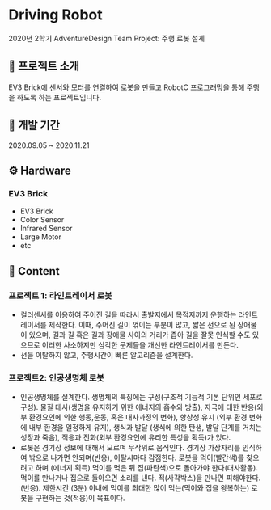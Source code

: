 # Driving Robot
2020년 2학기 AdventureDesign Team Project: 주행 로봇 설계

## 📢 프로젝트 소개
EV3 Brick에 센서와 모터를 연결하여 로봇을 만들고 RobotC 프로그래밍을 통해 주행을 하도록 하는 프로젝트입니다.

## 📆 개발 기간
2020.09.05 ~ 2020.11.21

## ⚙ Hardware
### EV3 Brick
- EV3 Brick
- Color Sensor
- Infrared Sensor
- Large Motor
- etc

## 🔑 Content

### 프로젝트 1: 라인트레이서 로봇

- 컬러센서를 이용하여 주어진 길을 따라서 출발지에서 목적지까지 운행하는 라인트레이서를 제작한다. 이때, 주어진 길이 꺾이는 부분이 많고, 짧은 선으로 된 장애물이 있으며, 길과 길 혹은 길과 장애물 사이의 거리가 좁아 길을 잘못 인식할 수도 있으므로 이러한 사소하지만 심각한 문제들을 개선한 라인트레이서를 만든다. 
- 선을 이탈하지 않고, 주행시간이 빠른 알고리즘을 설계한다. 

### 프로젝트2: 인공생명체 로봇

- 인공생명체를 설계한다. 생명체의 특징에는 구성(구조적 기능적 기본 단위인 세포로 구성). 물질 대사(생명을 유지하기 위한 에너지의 흡수와 방출), 자극에 대한 반응(외부 환경요인에 의한 행동,운동, 혹은 대사과정의 변화), 항상성 유지 (외부 환경 변화에 내부 환경을 일정하게 유지), 생식과 발달 (생식에 의한 탄생, 발달 단계를 거치는 성장과 죽음), 적응과 진화(외부 환경요인에 유리한 특성을 획득)가 있다. 
- 로봇은 경기장 정보에 대해서 모르며 무작위로 움직인다. 경기장 가장자리를 인식하여 밖으로 나가면 안되며(반응), 이탈시마다 감점한다. 로봇을 먹이(빨간색)를 찾으려고 하며 (에너지 획득) 먹이를 먹은 뒤 집(파란색)으로 돌아가야 한다(대사활동). 먹이를 만나거나 집으로 돌아오면 소리를 낸다. 적(사각박스)을 만나면 피해야한다. (반응). 제한시간 (3분) 이내에 먹이를 최대한 많이 먹는(먹이와 집을 왕복하는) 로봇을 구현하는 것(적응)이 목표이다. 

